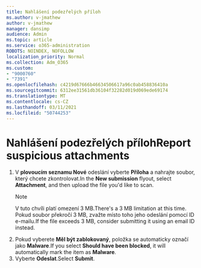 ```yaml
---
title: Nahlášení podezřelých příloh
ms.author: v-jmathew
author: v-jmathew
manager: dansimp
audience: Admin
ms.topic: article
ms.service: o365-administration
ROBOTS: NOINDEX, NOFOLLOW
localization_priority: Normal
ms.collection: Adm_O365
ms.custom:
- "9000760"
- "7391"
ms.openlocfilehash: c4219d67666b46634506617a96c0ab458836410a
ms.sourcegitcommit: 6312ee31561db36104f32282d019d069ede69174
ms.translationtype: MT
ms.contentlocale: cs-CZ
ms.lasthandoff: 03/11/2021
ms.locfileid: "50744253"
---
```

# <a name="report-suspicious-attachments"></a><span data-ttu-id="16e60-102">Nahlášení podezřelých příloh</span><span class="sxs-lookup"><span data-stu-id="16e60-102">Report suspicious attachments</span></span>

1. <span data-ttu-id="16e60-103">V **plovoucím seznamu Nové** odeslání vyberte **Příloha** a nahrajte soubor, který chcete zkontrolovat.</span><span class="sxs-lookup"><span data-stu-id="16e60-103">In the **New submission** flyout, select **Attachment**, and then upload the file you'd like to scan.</span></span>
    > [!NOTE]
    > <span data-ttu-id="16e60-104">V tuto chvíli platí omezení 3 MB.</span><span class="sxs-lookup"><span data-stu-id="16e60-104">There's a 3 MB limitation at this time.</span></span> <span data-ttu-id="16e60-105">Pokud soubor překročí 3 MB, zvažte místo toho jeho odeslání pomocí ID e-mailu.</span><span class="sxs-lookup"><span data-stu-id="16e60-105">If the file exceeds 3 MB, consider submitting it using an email ID instead.</span></span>
2. <span data-ttu-id="16e60-106">Pokud vyberete **Měl být zablokovaný**, položka se automaticky označí jako **Malware**.</span><span class="sxs-lookup"><span data-stu-id="16e60-106">If you select **Should have been blocked**, it will automatically mark the item as **Malware**.</span></span>
3. <span data-ttu-id="16e60-107">Vyberte **Odeslat**.</span><span class="sxs-lookup"><span data-stu-id="16e60-107">Select **Submit**.</span></span>
